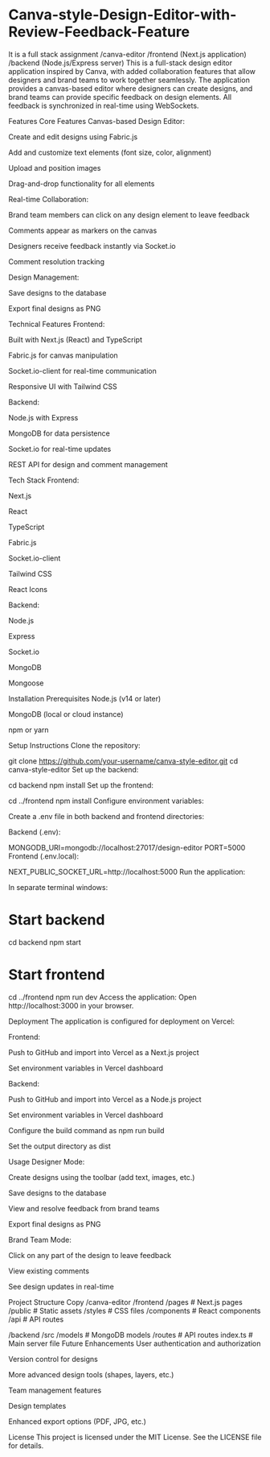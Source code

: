 # Canva-style-Design-Editor-with-Review-Feedback-Feature
It is a full stack assignment 
/canva-editor
  /frontend (Next.js application)
  /backend (Node.js/Express server)
This is a full-stack design editor application inspired by Canva, with added collaboration features that allow designers and brand teams to work together seamlessly. The application provides a canvas-based editor where designers can create designs, and brand teams can provide specific feedback on design elements. All feedback is synchronized in real-time using WebSockets.

Features
Core Features
Canvas-based Design Editor:

Create and edit designs using Fabric.js

Add and customize text elements (font size, color, alignment)

Upload and position images

Drag-and-drop functionality for all elements

Real-time Collaboration:

Brand team members can click on any design element to leave feedback

Comments appear as markers on the canvas

Designers receive feedback instantly via Socket.io

Comment resolution tracking

Design Management:

Save designs to the database

Export final designs as PNG

Technical Features
Frontend:

Built with Next.js (React) and TypeScript

Fabric.js for canvas manipulation

Socket.io-client for real-time communication

Responsive UI with Tailwind CSS

Backend:

Node.js with Express

MongoDB for data persistence

Socket.io for real-time updates

REST API for design and comment management

Tech Stack
Frontend:

Next.js

React

TypeScript

Fabric.js

Socket.io-client

Tailwind CSS

React Icons

Backend:

Node.js

Express

Socket.io

MongoDB

Mongoose

Installation
Prerequisites
Node.js (v14 or later)

MongoDB (local or cloud instance)

npm or yarn

Setup Instructions
Clone the repository:


git clone https://github.com/your-username/canva-style-editor.git
cd canva-style-editor
Set up the backend:


cd backend
npm install
Set up the frontend:


cd ../frontend
npm install
Configure environment variables:

Create a .env file in both backend and frontend directories:

Backend (.env):

MONGODB_URI=mongodb://localhost:27017/design-editor
PORT=5000
Frontend (.env.local):


NEXT_PUBLIC_SOCKET_URL=http://localhost:5000
Run the application:

In separate terminal windows:

# Start backend
cd backend
npm start

# Start frontend
cd ../frontend
npm run dev
Access the application:
Open http://localhost:3000 in your browser.

Deployment
The application is configured for deployment on Vercel:

Frontend:

Push to GitHub and import into Vercel as a Next.js project

Set environment variables in Vercel dashboard

Backend:

Push to GitHub and import into Vercel as a Node.js project

Set environment variables in Vercel dashboard

Configure the build command as npm run build

Set the output directory as dist

Usage
Designer Mode:

Create designs using the toolbar (add text, images, etc.)

Save designs to the database

View and resolve feedback from brand teams

Export final designs as PNG

Brand Team Mode:

Click on any part of the design to leave feedback

View existing comments

See design updates in real-time

Project Structure
Copy
/canva-editor
  /frontend
    /pages          # Next.js pages
    /public         # Static assets
    /styles         # CSS files
    /components     # React components
    /api            # API routes

  /backend
    /src
      /models       # MongoDB models
      /routes       # API routes
      index.ts      # Main server file
Future Enhancements
User authentication and authorization

Version control for designs

More advanced design tools (shapes, layers, etc.)

Team management features

Design templates

Enhanced export options (PDF, JPG, etc.)

License
This project is licensed under the MIT License. See the LICENSE file for details.
